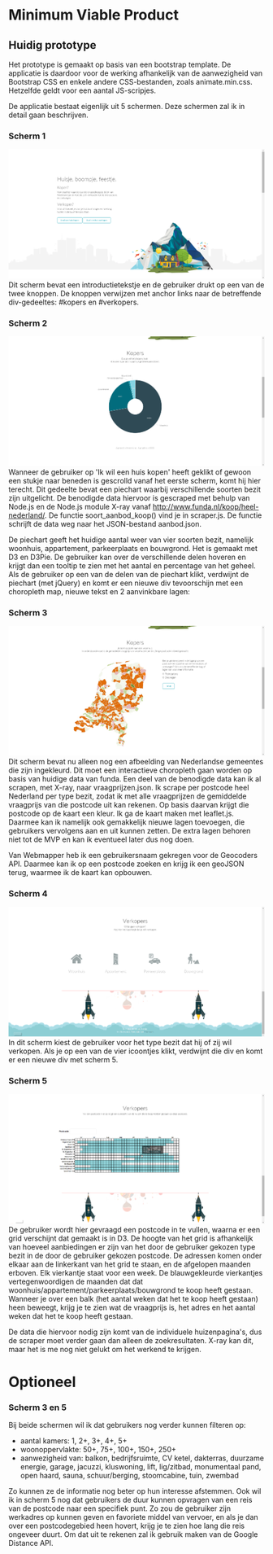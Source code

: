# Minimum Viable Product

## Huidig prototype
Het prototype is gemaakt op basis van een bootstrap template. De applicatie is daardoor voor de werking afhankelijk van de aanwezigheid van Bootstrap CSS en enkele andere CSS-bestanden, zoals animate.min.css. Hetzelfde geldt voor een aantal JS-scripjes. 

De applicatie bestaat eigenlijk uit 5 schermen. Deze schermen zal ik in detail gaan beschrijven.

### Scherm 1
![Scherm 1](doc/home2.png)
Dit scherm bevat een introductietekstje en de gebruiker drukt op een van de twee knoppen. De knoppen verwijzen met anchor links naar de betreffende div-gedeeltes: #kopers en #verkopers. 

### Scherm 2
![Scherm 2](doc/huiskopen1van2.png)
Wanneer de gebruiker op 'Ik wil een huis kopen' heeft geklikt of gewoon een stukje naar beneden is gescrolld vanaf het eerste scherm, komt hij hier terecht. Dit gedeelte bevat een piechart waarbij verschillende soorten bezit zijn uitgelicht. De benodigde data hiervoor is gescraped met behulp van Node.js en de Node.js module X-ray vanaf http://www.funda.nl/koop/heel-nederland/. De functie soort_aanbod_koop() vind je in scraper.js. De functie schrijft de data weg naar het JSON-bestand aanbod.json.  

De piechart geeft het huidige aantal weer van vier soorten bezit, namelijk woonhuis, appartement, parkeerplaats en bouwgrond. Het is gemaakt met D3 en D3Pie. De gebruiker kan over de verschillende delen hoveren en krijgt dan een tooltip te zien met het aantal en percentage van het geheel. Als de gebruiker op een van de delen van de piechart klikt, verdwijnt de piechart (met jQuery) en komt er een nieuwe div tevoorschijn met een choropleth map, nieuwe tekst en 2 aanvinkbare lagen:

### Scherm 3
![Scherm 3](doc/huiskopen2van2.png)
Dit scherm bevat nu alleen nog een afbeelding van Nederlandse gemeentes die zijn ingekleurd. Dit moet een interactieve choropleth gaan worden op basis van huidige data van funda. Een deel van de benodigde data kan ik al scrapen, met X-ray, naar vraagprijzen.json. Ik scrape per postcode heel Nederland per type bezit, zodat ik met alle vraagprijzen de gemiddelde vraagprijs van die postcode uit kan rekenen. Op basis daarvan krijgt die postcode op de kaart een kleur. Ik ga de kaart maken met leaflet.js. Daarmee kan ik namelijk ook gemakkelijk nieuwe lagen toevoegen, die gebruikers vervolgens aan en uit kunnen zetten. De extra lagen behoren niet tot de MVP en kan ik eventueel later dus nog doen.

Van Webmapper heb ik een gebruikersnaam gekregen voor de Geocoders API. Daarmee kan ik op een postcode zoeken en krijg ik een geoJSON terug, waarmee ik de kaart kan opbouwen. 

### Scherm 4
![Scherm 4](doc/huisverkopen1van2.png)
In dit scherm kiest de gebruiker voor het type bezit dat hij of zij wil verkopen. Als je op een van de vier icoontjes klikt, verdwijnt die div en komt er een nieuwe div met scherm 5.

### Scherm 5
![Scherm 5](doc/huisverkopen2van2.png)
De gebruiker wordt hier gevraagd een postcode in te vullen, waarna er een grid verschijnt dat gemaakt is in D3. De hoogte van het grid is afhankelijk van hoeveel aanbiedingen er zijn van het door de gebruiker gekozen type bezit in de door de gebruiker gekozen postcode. De adressen komen onder elkaar aan de linkerkant van het grid te staan, en de afgelopen maanden erboven. Elk vierkantje staat voor een week. De blauwgekleurde vierkantjes vertegenwoordigen de maanden dat dat woonhuis/appartement/parkeerplaats/bouwgrond te koop heeft gestaan. Wanneer je over een balk (het aantal weken dat het te koop heeft gestaan) heen beweegt, krijg je te zien wat de vraagprijs is, het adres en het aantal weken dat het te koop heeft gestaan. 

De data die hiervoor nodig zijn komt van de individuele huizenpagina's, dus de scraper moet verder gaan dan alleen de zoekresultaten. X-ray kan dit, maar het is me nog niet gelukt om het werkend te krijgen. 

# Optioneel

### Scherm 3 en 5
Bij beide schermen wil ik dat gebruikers nog verder kunnen filteren op:

* aantal kamers: 1, 2+, 3+, 4+, 5+
* woonoppervlakte: 50+, 75+, 100+, 150+, 250+
* aanwezigheid van: balkon, bedrijfsruimte, CV ketel, dakterras, duurzame energie, garage, jacuzzi, kluswoning, lift, lig/zitbad, monumentaal pand, open haard, sauna, schuur/berging, stoomcabine, tuin, zwembad

Zo kunnen ze de informatie nog beter op hun interesse afstemmen. Ook wil ik in scherm 5 nog dat gebruikers de duur kunnen opvragen van een reis van de postcode naar een specifiek punt. Zo zou de gebruiker zijn werkadres op kunnen geven en favoriete middel van vervoer, en als je dan over een postcodegebied heen hovert, krijg je te zien hoe lang die reis ongeveer duurt. Om dat uit te rekenen zal ik gebruik maken van de Google Distance API.
